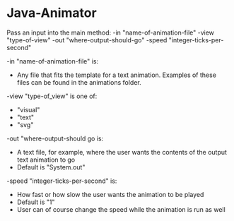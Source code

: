 # Java-Animator

Pass an input into the main method:
  -in "name-of-animation-file" -view "type-of-view" -out "where-output-should-go" -speed "integer-ticks-per-second"

-in "name-of-animation-file" is:
  - Any file that fits the template for a text animation. Examples of these files can be found in the animations folder.

-view "type-of_view" is one of:
 - "visual"
 - "text"
 - "svg"
 
-out "where-output-should go is:
  - A text file, for example, where the user wants the contents of the output text animation to go
  - Default is "System.out"

-speed "integer-ticks-per-second" is:
  - How fast or how slow the user wants the animation to be played
  - Default is "1"
  - User can of course change the speed while the animation is run as well


